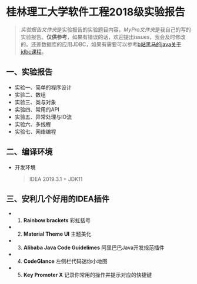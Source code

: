 # 桂林理工大学软件工程2018级实验报告

> *实验报告文件夹*是实验报告的实验题目内容，*MyPro文件夹*是我自己的写的实验报告。__仅供参考__，如果有错误的话，欢迎提出issues，我会及时修改的。还差数据库的应用JDBC，如果有需要可以参考[b站黑马的java关于jdbc课程](https://www.bilibili.com/video/BV1x4411D7Bx?from=search&seid=13295653961285344193)。

## 一、实验报告
  * 实验一、简单的程序设计
  * 实验二、数组
  * 实验三、类与对象
  * 实验四、常用的API
  * 实验五、异常处理与IO流
  * 实验六、多线程
  * 实验七、网络编程

## 二、编译环境
  * 开发环境
    > IDEA 2019.3.1 + JDK11

## 三、安利几个好用的IDEA插件
* 1. **Rainbow brackets**     彩虹括号
* 2. **Material Theme UI**    主题美化
* 3. **Alibaba Java Code Guidelimes**    阿里巴巴Java开发规范插件
* 4. **CodeGlance**        左侧栏代码迷你小地图
* 5. **Key Promoter X**    记录你常用的操作并提示对应的快捷键
